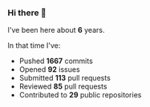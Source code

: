### Hi there 👋

I've been here about **6** years.

In that time I've:

- Pushed **1667** commits
- Opened **92** issues
- Submitted **113** pull requests
- Reviewed **85** pull requests
- Contributed to **29** public repositories

<!-- ![My scrobbles](https://lastfm-recently-played.vercel.app/api?user=dotdub) -->
